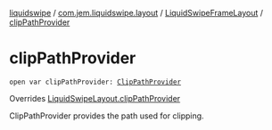 [liquidswipe](../../index.md) / [com.jem.liquidswipe.layout](../index.md) / [LiquidSwipeFrameLayout](index.md) / [clipPathProvider](./clip-path-provider.md)

# clipPathProvider

`open var clipPathProvider: `[`ClipPathProvider`](../../com.jem.liquidswipe.base/-clip-path-provider/index.md)

Overrides [LiquidSwipeLayout.clipPathProvider](../../com.jem.liquidswipe.base/-liquid-swipe-layout/clip-path-provider.md)

ClipPathProvider provides the path used for clipping.

